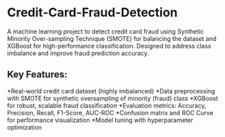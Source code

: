 # Credit-Card-Fraud-Detection
A machine learning project to detect credit card fraud using Synthetic Minority Over-sampling Technique (SMOTE) for balancing the dataset and XGBoost for high-performance classification. Designed to address class imbalance and improve fraud prediction accuracy.

## Key Features:
*Real-world credit card dataset (highly imbalanced)
*Data preprocessing with SMOTE for synthetic oversampling of minority (fraud) class
*XGBoost for robust, scalable fraud classification
*Evaluation metrics: Accuracy, Precision, Recall, F1-Score, AUC-ROC
*Confusion matrix and ROC Curve for performance visualization
*Model tuning with hyperparameter optimization
